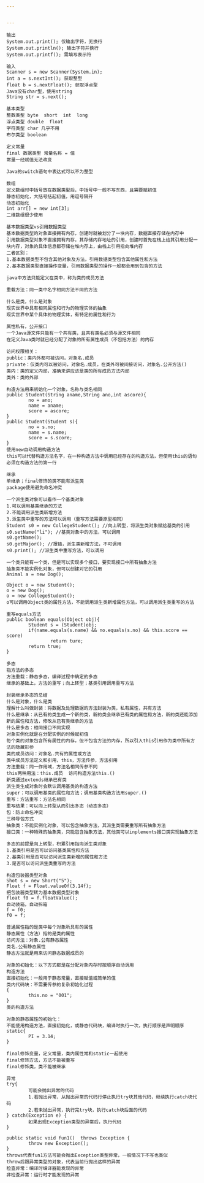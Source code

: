 ```yaml
---


---
```


<pre><code>输出
System.out.print(); 仅输出字符，无换行
System.out.println(); 输出字符并换行
System.out.printf(); 需填写表示符

输入
Scanner s = new Scanner(System.in);
int a = s.nextInt(); 获取整型
float b = s.nextFloat(); 获取浮点型
Java没有char型，使用string
String str = s.next();

基本类型
整数类型 byte  short  int  long
浮点类型 double  float
字符类型 char 几乎不用
布尔类型 boolean

定义常量
final 数据类型 常量名称 = 值
常量一经赋值无法改变

Java的switch语句中表达式可以不为整型

数组
定义数组时中括号放在数据类型后，中括号中一般不写东西，且需要赋初值
静态初始化，大括号括起初值，用逗号隔开
动态初始化
int arr[] = new int[3];
二维数组很少使用

基本数据类型vs引用数据类型
基本数据类型的对象直接拥有内存，创建时就被划分了一块内存，数据直接存储在内存中
引用数据类型对象不直接拥有内存，其存储内存地址的引用，创建时首先在栈上给其引用分配一块内存，对象的具体信息都存储在堆内存上，由栈上引用指向堆内存
二者区别：
1.基本数据类型不包含其他对象及方法，引用数据类型包含其他属性和方法
2.基本数据类型直接操作变量，引用数据类型的操作一般都会用到包含的方法

java中方法只能定义在类中，称为类的成员方法

重载方法：同一类中名字相同方法不同的方法

什么是类，什么是对象
现实世界中具有相同属性和行为的物理实体的抽象
现实世界中某个具体的物理实体，有特定的属性和行为

属性私有，公开接口
一个Java源文件只能有一个共有类，且共有类名必须与源文件相同
在定义Java类时就已经分配了对象的所有属性成员（不包括方法）的内存

访问权限相关：
public：类内外都可被访问，对象名.成员
private：仅类内可以被访问，对象名.成员，在类外可被间接访问，对象名.公开方法()
类内：类的定义内部，准确来讲应该是类的所有成员方法内部
类外：类的外部

构造方法用来初始化一个对象，名称与类名相同
public Student(String aname,String ano,int ascore){
		no = ano;
		name = aname;
		score = ascore;
}
public Student(Student s){
		no = s.no;
		name = s.name;
		score = s.score;
}
使用new自动调用构造方法
this可以代替构造方法名字，在一种构造方法中调用已经存在的构造方法，但使用this的语句必须在构造方法的第一行

继承
单继承；final修饰的类不能有派生类
package使用避免命名冲突

一个派生类对象可以看作一个基类对象
1.可以调用基类继承的方法
2.不能调用派生类新增方法
3.派生类中重写的方法可以调用（重写方法需要原型相同）
Student s0 = new CollegeStudent(); //向上转型，将派生类对象赋给基类的引用
s0.setName("li"); //基类对象中的方法，可以调用
s0.getName();
s0.getMajor(); //报错，派生类新增方法，不可调用
s0.print(); //派生类中重写方法，可以调用

一个类只能有一个类，但是可以实现多个接口，要实现接口中所有抽象方法
抽象类不能实例化对象，但可以创建对它的引用
Animal a = new Dog();

Object o = new Student();
o = new Dog();
o = new CollegeStudent();
o可以调用Object类的属性方法，不能调用派生类新增属性方法，可以调用派生类重写的方法

重写equals方法
public boolean equals(Object obj){
		Student s = (Student)obj;
		if(name.equals(s.name) &amp;&amp; no.equals(s.no) &amp;&amp; this.score == score)
				return ture;
		return true;
}

多态
指方法的多态
方法重载：静态多态，编译过程中确定的多态
继承的基础上，方法的重写；向上转型；基类引用调用重写方法

封装继承多态的总结
什么是对象，什么是类
理解什么叫做封装：将数据及处理数据的方法封装为类，私有属性，共有方法
什么是继承：从已有的类生成一个新的类，新的类会继承已有类的属性和方法，新的类还能添加新的属性和方法，修改从已有类继承的方法
什么是多态：相同接口不同实现
对象实例化就是在分配实例的时候赋初值
每个类的对象包含所有属性的内存，但不包含方法的内存，所以引入this引用作为类中所有方法的隐藏形参
类的成员访问：对象名.共有的属性或方法
类中成员方法定义和引用，this，方法传参，方法引用
方法重载：同一作用域，方法名相同传参不同
this两种用法：this.成员  访问构造方法this.()
新类通过extends继承已有类
派生类生成对象时会默认调用基类的构造方法
super：可以调用基类的属性和方法；调用基类构造方法用super.()
重写：方法重写：方法名相同
重写结果：可以向上转型从而引出多态（动态多态）
包：防止命名冲突
三种导包方式
抽象类：不能实例化对象，可以包含抽象方法，其派生类需要重写所有抽象方法
接口类：一种特殊的抽象类，只能包含抽象方法，其他类可以inplements接口类实现抽象方法

多态的前提是向上转型，积累引用指向派生类对象
1.基类引用是否可以访问基类属性和方法
2.基类引用是否可以访问派生类新增的属性和方法
3.是否可以访问派生类重写的方法

构造包装器类型对象
Shot s = new Short("5");
Float f = Float.valueOf(3.14f);
把包装器类型转为基本数据类型对象
float f0 = f.floatValue();
自动装箱，自动拆箱
f = f0;
f0 = f;

普通属性指的是类中每个对象所具有的属性
静态属性（方法）指的是类的属性
访问方法：对象.公有静态属性
类名.公有静态属性
静态方法就是用来访问静态数据成员的

对象的初始化：以下方式都是在分配对象内存时按顺序自动调用
构造方法
直接初始化：一般用于静态常量，直接赋值或简单的值
类内代码块：不需要传参的复杂初始化过程
{
		this.no = "001";
}
类的构造方法

对象的静态属性的初始化：
不能使用构造方法，直接初始化，或静态代码块，编译时执行一次，执行顺序是声明顺序
static{
		PI = 3.14;
}

final修饰变量，定义常量，类内属性常和static一起使用
final修饰方法，方法不能被重写
final修饰类，类不能被继承

异常
try{
		可能会抛出异常的代码
		1.若抛出异常，从抛出异常的代码行停止执行try块其他代码，继续执行catch块代码
		2.若未抛出异常，执行完try块，执行catch块后面的代码
} catch(Exception e) {
		如果出现Exception类型的异常后，执行代码
}

public static void fun1()  throws Exception {
		throw new Exception();
}
throws代表fun1方法可能会抛出Exception类型异常，一般情况下不写也类似
throw后跟异常类型的对象，代表当前行抛出这样的异常
检查异常：编译时编译器能发现的异常
非检查异常：运行时才能发现的异常

</code></pre>

